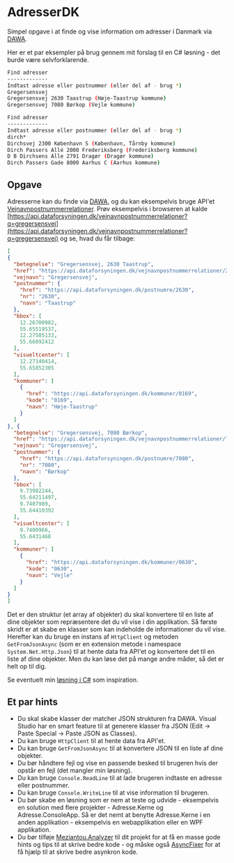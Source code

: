 # AdresserDK

Simpel opgave i at finde og vise information om adresser i Danmark via [DAWA](https://dawadocs.dataforsyningen.dk/dok/faq).

Her er et par eksempler på brug gennem mit forslag til en C# løsning - det burde være selvforklarende.

```bash
Find adresser
-------------
Indtast adresse eller postnummer (eller del af - brug *)
Gregersensvej
Gregersensvej 2630 Taastrup (Høje-Taastrup kommune)
Gregersensvej 7080 Børkop (Vejle kommune)
```

```bash
Find adresser
-------------
Indtast adresse eller postnummer (eller del af - brug *)
dirch*
Dirchsvej 2300 København S (København, Tårnby kommune)
Dirch Passers Allé 2000 Frederiksberg (Frederiksberg kommune)
D B Dirchsens Alle 2791 Dragør (Dragør kommune)
Dirch Passers Gade 8000 Aarhus C (Aarhus kommune)
```

## Opgave

Adresserne kan du finde via [DAWA](https://dawadocs.dataforsyningen.dk/dok/faq), og du kan eksempelvis bruge API'et [Vejnavnpostnummerrelationer](https://dawadocs.dataforsyningen.dk/dok/api/vejnavnpostnummerrelation). Prøv eksempelvis i browseren at kalde [https://api.dataforsyningen.dk/vejnavnpostnummerrelationer?q=gregersensvej](https://api.dataforsyningen.dk/vejnavnpostnummerrelationer?q=gregersensvej) og se, hvad du får tilbage:

```json
[
{
  "betegnelse": "Gregersensvej, 2630 Taastrup",
  "href": "https://api.dataforsyningen.dk/vejnavnpostnummerrelationer/2630/Gregersensvej",
  "vejnavn": "Gregersensvej",
  "postnummer": {
    "href": "https://api.dataforsyningen.dk/postnumre/2630",
    "nr": "2630",
    "navn": "Taastrup"
  },
  "bbox": [
    12.26700982,
    55.65519537,
    12.27585133,
    55.66092412
  ],
  "visueltcenter": [
    12.27140414,
    55.65852305
  ],
  "kommuner": [
    {
      "href": "https://api.dataforsyningen.dk/kommuner/0169",
      "kode": "0169",
      "navn": "Høje-Taastrup"
    }
  ]
}, {
  "betegnelse": "Gregersensvej, 7080 Børkop",
  "href": "https://api.dataforsyningen.dk/vejnavnpostnummerrelationer/7080/Gregersensvej",
  "vejnavn": "Gregersensvej",
  "postnummer": {
    "href": "https://api.dataforsyningen.dk/postnumre/7080",
    "nr": "7080",
    "navn": "Børkop"
  },
  "bbox": [
    9.73982244,
    55.64211497,
    9.7407989,
    55.64410392
  ],
  "visueltcenter": [
    9.7400966,
    55.6431468
  ],
  "kommuner": [
    {
      "href": "https://api.dataforsyningen.dk/kommuner/0630",
      "kode": "0630",
      "navn": "Vejle"
    }
  ]
}
]
```

Det er den struktur (et array af objekter) du skal konvertere til en liste af dine objekter som repræsentere det du vil vise i din applikation. Så første skridt er at skabe en klasser som kan indeholde de informationer du vil vise. Herefter kan du bruge en instans af `HttpClient` og metoden `GetFromJsonAsync` (som er en extension metode i namespace `System.Net.Http.Json`) til at hente data fra API'et og konvertere det til en liste af dine objekter. Men du kan løse det på mange andre måder, så det er helt op til dig.

Se eventuelt min [løsning i C#](solution/mcronberg/cs/) som inspiration.

## Et par hints

- Du skal skabe klasser der matcher JSON strukturen fra DAWA. Visual Studio har en smart feature til at generere klasser fra JSON (Edit -> Paste Special -> Paste JSON as Classes).
- Du kan bruge `HttpClient` til at hente data fra API'et.
- Du kan bruge `GetFromJsonAsync` til at konvertere JSON til en liste af dine objekter.
- Du bør håndtere fejl og vise en passende besked til brugeren hvis der opstår en fejl (det mangler min løsning).
- Du kan bruge `Console.ReadLine` til at lade brugeren indtaste en adresse eller postnummer.
- Du kan bruge `Console.WriteLine` til at vise information til brugeren.
- Du bør skabe en løsning som er nem at teste og udvide - eksempelvis en solution med flere projekter - Adresse.Kerne og Adresse.ConsoleApp. Så er det nemt at benytte Adresse.Kerne i en anden applikation - eksempelvis en webapplikation eller en WPF applikation.
- Du bør tilføje [Meziantou.Analyzer](https://mcronberg.github.io/bogenomcsharp/level3/kodeanalyse.html#meziantouanalyzer) til dit projekt for at få en masse gode hints og tips til at skrive bedre kode - og måske også [AsyncFixer](https://mcronberg.github.io/bogenomcsharp/level3/kodeanalyse.html#asyncfixer) for at få hjælp til at skrive bedre asynkron kode.

